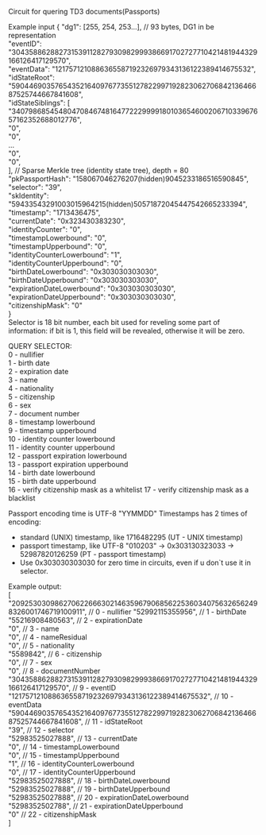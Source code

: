 Circuit for quering TD3 documents(Passports)

Example input
{
  "dg1": [255, 254, 253...], // 93 bytes, DG1 in be representation  
  "eventID": "304358862882731539112827930982999386691702727710421481944329166126417129570",  
  "eventData": "1217571210886365587192326979343136122389414675532",  
  "idStateRoot": "5904469035765435216409767735512782299719282306270684213646687525744667841608",  
  "idStateSiblings": [  
    "3407986854548047084674816477222999918010365460020671033967657162352688012776",  
    "0",  
    "0",  
    ...  
    "0",  
    "0",  
  ], // Sparse Merkle tree (identity state tree), depth = 80  
  "pkPassportHash": "158067046276207(hidden)9045233186516590845",  
  "selector": "39",  
  "skIdentity": "59433543291003015964215(hidden)50571872045447542665233394",  
  "timestamp": "1713436475",  
  "currentDate": "0x323430383230",  
  "identityCounter": "0",  
  "timestampLowerbound": "0",  
  "timestampUpperbound": "0",  
  "identityCounterLowerbound": "1",  
  "identityCounterUpperbound": "0",  
  "birthDateLowerbound": "0x303030303030",  
  "birthDateUpperbound": "0x303030303030",  
  "expirationDateLowerbound": "0x303030303030",  
  "expirationDateUpperbound": "0x303030303030",  
  "citizenshipMask": "0"  
}    
Selector is 18 bit number, each bit used for reveling some part of information: if bit is 1, this field will be revealed, otherwise it will be zero.  

QUERY SELECTOR:  
0 - nullifier  
1 - birth date  
2 - expiration date  
3 - name  
4 - nationality  
5 - citizenship  
6 - sex  
7 - document number  
8 - timestamp lowerbound  
9 - timestamp upperbound  
10 - identity counter lowerbound  
11 - identity counter upperbound  
12 - passport expiration lowerbound  
13 - passport expiration upperbound  
14 - birth date lowerbound  
15 - birth date upperbound  
16 - verify citizenship mask as a whitelist
17 - verify citizenship mask as a blacklist

Passport encoding time is UTF-8 "YYMMDD"
Timestamps has 2 times of encoding:
- standard (UNIX) timestamp, like 1716482295 (UT - UNIX timestamp)
- passport timestamp, like UTF-8 "010203" -> 0x303130323033 -> 52987820126259 (PT - passport timestamp)
- Use 0x303030303030 for zero time in circuits, even if u don`t use it in selector.  

Example output:  
[  
 "20925303098627062266630214635967906856225360340756326562498326001746719100911", // 0 - nullifier
 "52992115355956", // 1 - birthDate  
 "55216908480563", // 2 - expirationDate  
 "0", // 3 - name  
 "0", // 4 - nameResidual  
 "0", // 5 - nationality  
 "5589842", // 6 - citizenship  
 "0", // 7 - sex  
 "0", // 8 - documentNumber  
 "304358862882731539112827930982999386691702727710421481944329166126417129570", // 9 - eventID  
 "1217571210886365587192326979343136122389414675532", // 10 - eventData  
 "5904469035765435216409767735512782299719282306270684213646687525744667841608", // 11 - idStateRoot  
 "39", // 12 - selector  
 "52983525027888", // 13 - currentDate  
 "0", // 14 - timestampLowerbound  
 "0", // 15 - timestampUpperbound  
 "1", // 16 - identityCounterLowerbound  
 "0", // 17 - identityCounterUpperbound  
 "52983525027888", // 18 - birthDateLowerbound  
 "52983525027888", // 19 - birthDateUpperbound  
 "52983525027888", // 20 - expirationDateLowerbound  
 "5298352502788", // 21 - expirationDateUpperbound  
 "0" // 22 - citizenshipMask  
]  